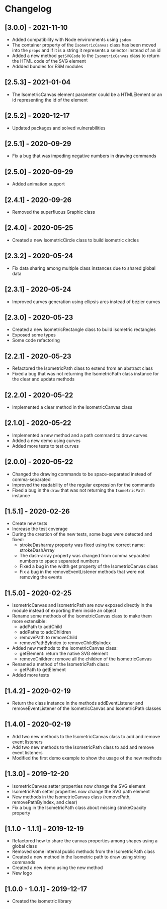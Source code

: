 # Changelog

## [3.0.0] - 2021-11-10

- Added compatibility with Node environments using `jsdom`
- The container property of the `IsometricCanvas` class has been moved into the `props` and if it is a string it represents a selector instead of an id
- Added a new method `getSVGCode` to the `IsometricCanvas` class to return the HTML code of the SVG element
- Addded bundles for ESM modules

## [2.5.3] - 2021-01-04

- The IsometricCanvas element parameter could be a HTMLElement or an id representing the id of the element

## [2.5.2] - 2020-12-17

- Updated packages and solved vulnerabilities

## [2.5.1] - 2020-09-29

- Fix a bug that was impeding negative numbers in drawing commands

## [2.5.0] - 2020-09-29

- Added animation support

## [2.4.1] - 2020-09-26

- Removed the superfluous Graphic class

## [2.4.0] - 2020-05-25

- Created a new IsometricCircle class to build isometric circles

## [2.3.2] - 2020-05-24

- Fix data sharing among multiple class instances due to shared global data

## [2.3.1] - 2020-05-24

- Improved curves generation using ellipsis arcs instead of bézier curves

## [2.3.0] - 2020-05-23

- Created a new IsometricRectangle class to build isometric rectangles
- Exposed some types
- Some code refactoring

## [2.2.1] - 2020-05-23

- Refactored the IsometricPath class to extend from an abstract class
- Fixed a bug that was not returning the IsometricPath class instance for the clear and update methods

## [2.2.0] - 2020-05-22

- Implemented a clear method in the IsometricCanvas class

## [2.1.0] - 2020-05-22

- Implemented a new method and a path command to draw curves
- Added a new demo using curves
- Added more tests to test curves

## [2.0.0] - 2020-05-22

- Changed the drawing commands to be space-separated instead of comma-separated
- Improved the readability of the regular expression for the commands
- Fixed a bug in the `draw` that was not returning the `IsometricPath` instance

## [1.5.1] - 2020-02-26

- Create new tests
- Increase the test coverage
- During the creation of the new tests, some bugs were detected and fixed:
    * strokeDasharray property was fixed using the correct name: strokeDashArray
    * The dash-array property was changed from comma separated numbers to space separated numbers
    * Fixed a bug in the width get property of the IsometricCanvas class
    * Fix a bug in the removeEventListener methods that were not removing the events

## [1.5.0] - 2020-02-25

- IsometricCanvas and IsometricPath are now exposed directly in the module instead of exporting them inside an object
- Rename some methods of the IsometricCanvas class to make them more extensible:
    * addPath to addChild
    * addPaths to addChildren
    * removePath to removeChild
    * removePathByIndex to removeChildByIndex
- Added new methods to the IsometricCanvas class:
    * getElement: return the native SVG element
    * removeChildren: remove all the children of the IsometricCanvas
- Renamed a method of the IsometricPath class:
    * getPath to getElement
- Added more tests

## [1.4.2] - 2020-02-19

- Return the class instance in the methods addEventListener and removeEventListener of the IsometricCanvas and IsometricPath classes

## [1.4.0] - 2020-02-19

- Add two new methods to the IsometricCanvas class to add and remove event listeners
- Add two new methods to the IsometricPath class to add and remove event listeners
- Modified the first demo example to show the usage of the new methods

## [1.3.0] - 2019-12-20

- IsometricCanvas setter properties now change the SVG element
- IsometricPath setter properties now change the SVG path element
- New methods in the IsometricCanvas class (removePath, removePathByIndex, and clear)
- Fix a bug in the IsometricPath class about missing strokeOpacity property

## [1.1.0 - 1.1.1] - 2019-12-19

- Refactored how to share the canvas properties among shapes using a global class
- Removed some internal public methods from the IsometricPath class
- Created a new method in the Isometric path to draw using string commands
- Created a new demo using the new method
- New logo

## [1.0.0 - 1.0.1] - 2019-12-17

- Created the isometric library

